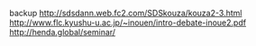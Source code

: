 backup
http://sdsdann.web.fc2.com/SDSkouza/kouza2-3.html
http://www.flc.kyushu-u.ac.jp/~inouen/intro-debate-inoue2.pdf
http://henda.global/seminar/
